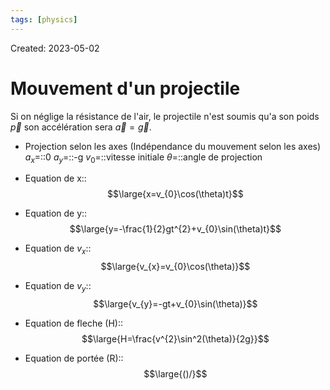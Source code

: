 ```yaml
---
tags: [physics] 
---
```

Created: 2023-05-02

# Mouvement d'un projectile
Si on néglige la résistance de l'air, le projectile n'est soumis qu'a son poids $\vec{p}$ son accélération sera $\vec{a}=\vec{g}$.

- Projection selon les axes (Indépendance du mouvement selon les axes)
$a_{x}$=::0
$a_{y}$=::-g
$v_{0}$=::vitesse initiale
$\theta$=::angle de projection

- Equation de x::$$\large{x=v_{0}\cos(\theta)t}$$
- Equation de y::$$\large{y=-\frac{1}{2}gt^{2}+v_{0}\sin(\theta)t}$$
- Equation de $v_{x}$:: $$\large{v_{x}=v_{0}\cos(\theta)}$$
- Equation de $v_{y}$:: $$\large{v_{y}=-gt+v_{0}\sin(\theta)}$$
- Equation de fleche (H):: $$\large{H=\frac{v^{2}\sin^2(\theta)}{2g}}$$
- Equation de portée (R):: $$\large{()/}$$